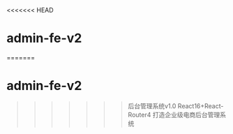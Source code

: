 <<<<<<< HEAD
# admin-fe-v2
=======
# admin-fe-v2
>>>>>>> 后台管理系统v1.0
React16+React-Router4 打造企业级电商后台管理系统